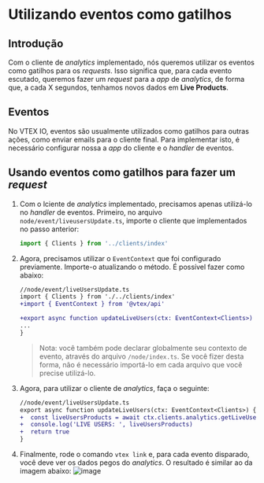 # Utilizando eventos como gatilhos

## Introdução

Com o cliente de _analytics_ implementado, nós queremos utilizar os eventos como gatilhos para os _requests_. Isso significa que, para cada evento escutado, queremos fazer um _request_ para a _app_ de _analytics_, de forma que, a cada X segundos, tenhamos novos dados em **Live Products**.

## Eventos

No VTEX IO, eventos são usualmente utilizados como gatilhos para outras ações, como enviar emails para o cliente final. Para implementar isto, é necessário configurar nossa a _app_ do cliente e o _handler_ de eventos.

## Usando eventos como gatilhos para fazer um _request_

1. Com o lciente de _analytics_ implementado, precisamos apenas utilizá-lo no _handler_ de eventos. Primeiro, no arquivo `node/event/liveusersUpdate.ts`, importe o cliente que implementados no passo anterior:

   ```ts
   import { Clients } from '../clients/index'
   ```

2. Agora, precisamos utilizar o `EventContext` que foi configurado previamente. Importe-o atualizando o método. É possível fazer como abaixo:

   ```diff
   //node/event/liveUsersUpdate.ts
   import { Clients } from './../clients/index'
   +import { EventContext } from '@vtex/api'

   +export async function updateLiveUsers(ctx: EventContext<Clients>) {
   ...
   }
   ```

   > Nota: você também pode declarar globalmente seu contexto de evento, através do arquivo `/node/index.ts`. Se você fizer desta forma, não é necessário importá-lo em cada arquivo que você precise utilizá-lo.

3. Agora, para utilizar o cliente de _analytics_, faça o seguinte:

   ```diff
   //node/event/liveUsersUpdate.ts
   export async function updateLiveUsers(ctx: EventContext<Clients>) {
   +  const liveUsersProducts = await ctx.clients.analytics.getLiveUsers()
   +  console.log('LIVE USERS: ', liveUsersProducts)
   +  return true
   }
   ```

4. Finalmente, rode o comando `vtex link` e, para cada evento disparado, você deve ver os dados pegos do _analytics_. O resultado é similar ao da imagem abaixo:
   ![image](https://user-images.githubusercontent.com/43679629/85150833-69ffda80-b229-11ea-9260-b9255adf7d9c.png)

